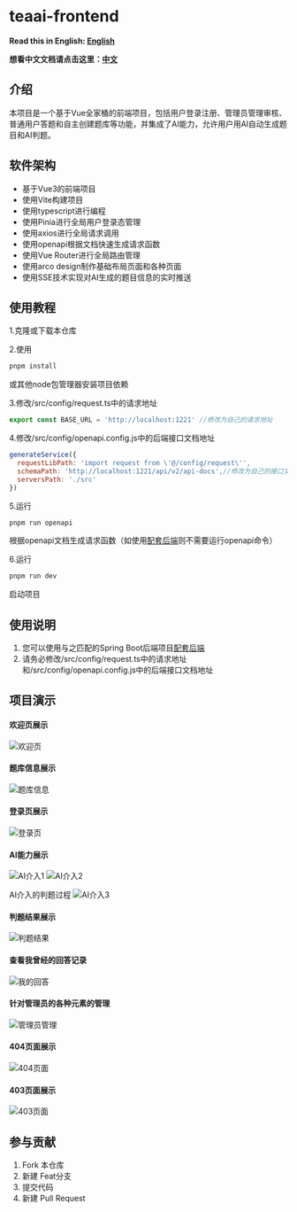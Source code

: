 # teaai-frontend

**Read this in English: [English](README_en.md)**

**想看中文文档请点击这里：[中文](README.md)**

## 介绍

本项目是一个基于Vue全家桶的前端项目，包括用户登录注册、管理员管理审核、普通用户答题和自主创建题库等功能，并集成了AI能力，允许用户用AI自动生成题目和AI判题。

## 软件架构

- 基于Vue3的前端项目
- 使用Vite构建项目
- 使用typescript进行编程
- 使用Pinia进行全局用户登录态管理
- 使用axios进行全局请求调用
- 使用openapi根据文档快速生成请求函数
- 使用Vue Router进行全局路由管理
- 使用arco design制作基础布局页面和各种页面
- 使用SSE技术实现对AI生成的题目信息的实时推送

## 使用教程

1.克隆或下载本仓库

2.使用

```bash
pnpm install
```

或其他node包管理器安装项目依赖

3.修改/src/config/request.ts中的请求地址

```typescript
export const BASE_URL = 'http://localhost:1221' //修改为自己的请求地址
```

4.修改/src/config/openapi.config.js中的后端接口文档地址

```javascript
generateService({
  requestLibPath: 'import request from \'@/config/request\'',
  schemaPath: 'http://localhost:1221/api/v2/api-docs',//修改为自己的接口文档地址
  serversPath: './src'
})

```

5.运行

```bash
pnpm run openapi
```

根据openapi文档生成请求函数（如使用[配套后端](https://gitee.com/colablack/teaai-backend)则不需要运行openapi命令）

6.运行

```bash
pnpm run dev
```

启动项目

## 使用说明

1. 您可以使用与之匹配的Spring Boot后端项目[配套后端](https://gitee.com/colablack/teaai-backend)
2. 请务必修改/src/config/request.ts中的请求地址和/src/config/openapi.config.js中的后端接口文档地址

## 项目演示

#### 欢迎页展示

![欢迎页](https://2f7171c5.cloudflare-imgbed-bo7.pages.dev/file/1728111424592_主页.png)

#### 题库信息展示
![题库信息](https://2f7171c5.cloudflare-imgbed-bo7.pages.dev/file/1728111521003_题库卡片.png)
#### 登录页展示
![登录页](https://2f7171c5.cloudflare-imgbed-bo7.pages.dev/file/1727872447917_登录注册.png)

#### AI能力展示
![AI介入1](https://2f7171c5.cloudflare-imgbed-bo7.pages.dev/file/1728111591440_AI介入.png)
![AI介入2](https://2f7171c5.cloudflare-imgbed-bo7.pages.dev/file/1728111587380_AI介入2.png)

AI介入的判题过程
![AI介入3](https://2f7171c5.cloudflare-imgbed-bo7.pages.dev/file/1728111715706_判题AI介入.png)

#### 判题结果展示
![判题结果](https://2f7171c5.cloudflare-imgbed-bo7.pages.dev/file/1728112139242_判题结果页.png)

#### 查看我曾经的回答记录
![我的回答](https://2f7171c5.cloudflare-imgbed-bo7.pages.dev/file/1728112233519_我的回答.png)

#### 针对管理员的各种元素的管理
![管理员管理](https://2f7171c5.cloudflare-imgbed-bo7.pages.dev/file/1728112332923_用户题目题库答题记录管理.png)
#### 404页面展示

![404页面](https://2f7171c5.cloudflare-imgbed-bo7.pages.dev/file/1727872621533_404.png)

#### 403页面展示

![403页面](https://2f7171c5.cloudflare-imgbed-bo7.pages.dev/file/1727872628832_403.png)

## 参与贡献

1. Fork 本仓库
2. 新建 Feat分支
3. 提交代码
4. 新建 Pull Request
